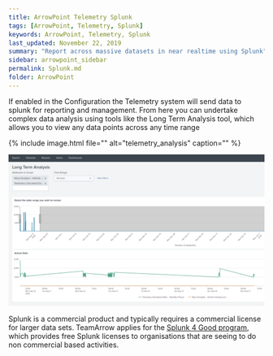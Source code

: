 ```yaml
---
title: ArrowPoint Telemetry Splunk
tags: [ArrowPoint, Telemetry, Splunk]
keywords: ArrowPoint, Telemetry, Splunk
last_updated: November 22, 2019
summary: "Report across massive datasets in near realtime using Splunk"
sidebar: arrowpoint_sidebar
permalink: Splunk.md
folder: ArrowPoint
---
```


If enabled in the Configuration the Telemetry system will send data to splunk for reporting and management. From here you can undertake complex data analysis using tools like the Long Term Analysis tool, which allows you to view any data points across any time range

{% include image.html file="" alt="telemetry_analysis" caption="" %}

![Example of the Arrowpoint Dashboard](/images/telemetry_analysis.png)

Splunk is a commercial product and typically requires a commercial license for larger data sets. TeamArrow applies for the [Splunk 4 Good program](https://www.splunk.com/en_us/about-us/splunk4good.html), which provides free Splunk licenses to organisations that are seeing to do non commercial based activities.

